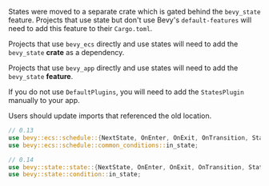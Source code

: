 States were moved to a separate crate which is gated behind the `bevy_state` feature. Projects that use state but don't use Bevy's `default-features` will need to add this feature to their `Cargo.toml`.

Projects that use `bevy_ecs` directly and use states will need to add the `bevy_state` **crate** as a dependency.

Projects that use `bevy_app` directly and use states will need to add the `bevy_state` **feature**.

If you do not use `DefaultPlugins`, you will need to add the `StatesPlugin` manually to your app.

Users should update imports that referenced the old location.

```rust
// 0.13
use bevy::ecs::schedule::{NextState, OnEnter, OnExit, OnTransition, State, States};
use bevy::ecs::schedule::common_conditions::in_state;

// 0.14
use bevy::state::state::{NextState, OnEnter, OnExit, OnTransition, State, States}
use bevy::state::condition::in_state;
```
